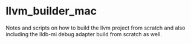 # llvm_builder_mac
Notes and scripts on how to build the llvm project from scratch and also including the lldb-mi debug adapter build from scratch as well. 
